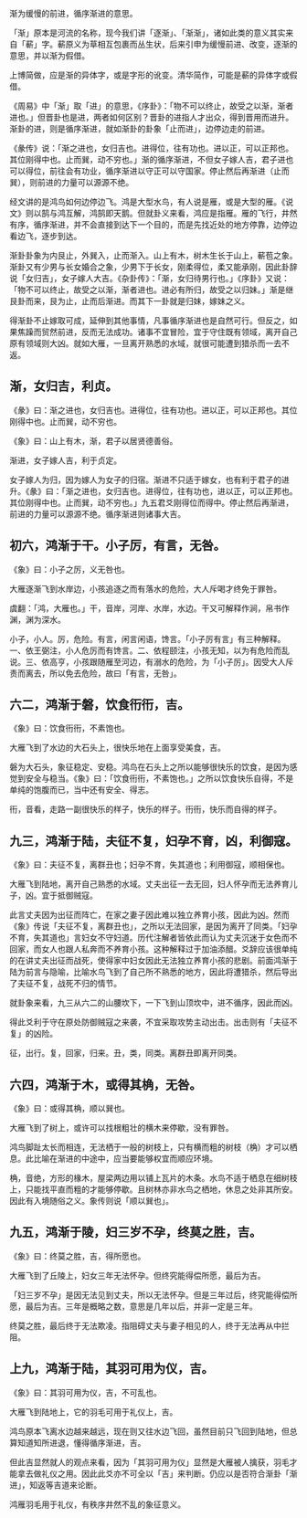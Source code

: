 
渐为缓慢的前进，循序渐进的意思。

「渐」原本是河流的名称，现今我们讲「逐渐」、「渐渐」，诸如此类的意义其实来自「蔪」字。蔪原义为草相互包裹而丛生状，后来引申为缓慢前进、改变，逐渐的意思，并以渐为假借。

上博简做，应是渐的异体字，或是字形的讹变。清华简作，可能是蔪的异体字或假借。

《周易》中「渐」取「进」的意思，《序卦》：「物不可以终止，故受之以渐，渐者进也。」但晋卦也是进，两者如何区别？晋卦的进指人才出众，得到晋用而进升。渐卦的进，则是循序渐进，就如渐卦的卦象「止而进」，边停边走的前进。

《彖传》说：「渐之进也，女归吉也。进得位，往有功也。进以正，可以正邦也。其位刚得中也。止而巽，动不穷也。」渐的循序渐进，不但女子嫁人吉，君子进也可以得位，前往会有功业，循序渐进以守正可以守国家。停止然后再渐进（止而巽），则前进的力量可以源源不绝。

经文讲的是鸿鸟如何边停边飞。鸿是大型水鸟，有人说是雁，或是大型的雁。《说文》则以鹄与鸿互解，鸿鹄即天鹅。但就卦义来看，鸿应是指雁。雁的飞行，井然有序，循序渐进，并不会直接到达下一个目的，而是先找近处的地方停靠，边停边看边飞，逐步到达。

渐卦卦象为内艮止，外巽入，止而渐入。山上有木，树木生长于山上，蔪苞之象。渐卦又有少男与长女婚合之象，少男下于长女，刚柔得位，柔又能承刚，因此卦辞说「女归吉」，女子嫁人大吉。《杂卦传》：「渐，女归待男行也。」《序卦》又说：「物不可以终止，故受之以渐，渐者进也。进必有所归，故受之以归妹。」渐是继艮卦而来，艮为止，止而后渐进。而其下一卦就是归妹，嫁妹之义。

得渐卦不止嫁取可成，延伸到其他事情，凡事循序渐进也是自然可行。但反之，如果焦躁而贸然前进，反而无法成功。诸事不宜冒险，宜于守住既有领域，离开自己原有领域则大凶。就如大雁，一旦离开熟悉的水域，就很可能遭到猎杀而一去不返。

## 渐，女归吉，利贞。

《彖》曰：渐之进也，女归吉也。进得位，往有功也。进以正，可以正邦也。其位刚得中也。止而巽，动不穷也。

《象》曰：山上有木，渐，君子以居贤德善俗。

渐进，女子嫁人吉，利于贞定。

女子嫁人为归，因为嫁人为女子的归宿。渐进不只适于嫁女，也有利于君子的进升。《彖》曰：「渐之进也，女归吉也。进得位，往有功也，进以正，可以正邦也。其位刚得中也。止而巽，动不穷也。」九五君爻刚得位而得中。停止然后再渐进，前进的力量可以源源不绝。循序渐进则诸事大吉。

## 初六，鸿渐于干。小子厉，有言，无咎。

《象》曰：小子之厉，义无咎也。

大雁逐渐飞到水岸边，小孩追逐之而有落水的危险，大人斥喝才终免于罪咎。

虞翻：「鸿，大雁也。」干，音岸，河岸、水岸，水边。干又可解释作涧，帛书作渊，渊为深水。

小子，小人。厉，危险。有言，闲言闲语，馋言。「小子厉有言」有三种解释。一、依王弼注，小人危厉而有馋言。二、依程颐注，小孩无知，以为有危险而乱说。三、依高亨，小孩跟随雁至河边，有溺水的危险，为「小子厉」。因受大人斥责而离去，所以免去危险，故曰「有言，无咎」。

## 六二，鸿渐于磐，饮食衎衎，吉。

《象》曰：饮食衎衎，不素饱也。

大雁飞到了水边的大石头上，很快乐地在上面享受美食，吉。

磐为大石头，象征稳定、安稳。鸿鸟在石头上之所以能够很快乐的饮食，是因为感觉到安全与稳当。《象》曰：「饮食衎衎，不素饱也。」之所以饮食快乐自得，不是单纯的饱腹而已，当中还有安全、得志。

衎，音看，走路一副很快乐的样子，快乐的样子。衎衎，快乐而自得的样子。

## 九三，鸿渐于陆，夫征不复，妇孕不育，凶，利御寇。

《象》曰：夫征不复，离群丑也；妇孕不育，失其道也；利用御寇，顺相保也。

大雁飞到陆地，离开自己熟悉的水域。丈夫出征一去无回，妇人怀孕而无法养育儿子，凶。宜于抵御贼寇。

此言丈夫因为出征而阵亡，在家之妻子因此难以独立养育小孩，因此为凶。然而《象》传说「夫征不复，离群丑也」，之所以无法回家，是因为离开了同类。「妇孕不育，失其道也」言妇女不守妇道。历代注解者皆依此而认为丈夫沉迷于女色而不回家，而女人也跟人私奔而不养育小孩。这种解释过于加油添醋。爻辞应该很单纯的在讲丈夫出征而战死，使得家中妇女因此无法独立养育小孩的悲剧。前面鸿渐于陆为前言与隐喻，比喻水鸟飞到了自己所不熟悉的地方，因此将遭猎杀，然后导出了夫征不复，战死不归的情节。

就卦象来看，九三从六二的山腰坎下，一下飞到山顶坎中，进不循序，因此而凶。

得此爻利于守在原处防御贼寇之来袭，不宜采取攻势主动出击。出击则有「夫征不复」的凶险。

征，出行。复，回家，归来。丑，类，同类。离群丑即离开同类。

## 六四，鸿渐于木，或得其桷，无咎。

《象》曰：或得其桷，顺以巽也。

大雁飞到了树上，或许可以找根粗壮的横木来停歇，没有罪咎。

鸿鸟脚趾太长而相连，无法栖于一般的树枝上，只有横而粗的树枝（桷）才可以栖息。此比喻在渐进的中途中，应当要能够权宜而顺应环境。

桷，音绝，方形的椽木，屋梁两边用以铺上瓦片的木条。水鸟不适于栖息在细树枝上，只能找平直而粗的才能够停歇。且树林亦非水鸟之栖地，休息之处非其所安。因此有入境随俗之义。象传则说「顺以巽也」。

## 九五，鸿渐于陵，妇三岁不孕，终莫之胜，吉。

《象》曰：终莫之胜，吉，得所愿也。

大雁飞到了丘陵上，妇女三年无法怀孕。但终究能得偿所愿，最后为吉。

「妇三岁不孕」是因无法见到丈夫，所以无法怀孕。但是三年过后，终究能得偿所愿，最后为吉。三年是概略之数，意思是几年以后，并非一定是三年。

终莫之胜，最后终于无法欺凌。指阻碍丈夫与妻子相见的人，终于无法再从中拦阻。

## 上九，鸿渐于陆，其羽可用为仪，吉。

《象》曰：其羽可用为仪，吉，不可乱也。

大雁飞到陆地上，它的羽毛可用于礼仪上，吉。

鸿鸟原本飞离水边越来越远，现在则又往水边飞回，虽然目前只飞回到陆地，但总算知道知所进退，懂得循序渐进，吉。

但此吉显然就人的观点来看，因为「其羽可用为仪」显然是大雁被人擒获，羽毛才能拿去做礼仪之用。因此此爻亦不可全以「吉」来判断。仍应以是否符合渐卦「渐进」，知返等吉道来论断。

鸿雁羽毛用于礼仪，有秩序井然不乱的象征意义。